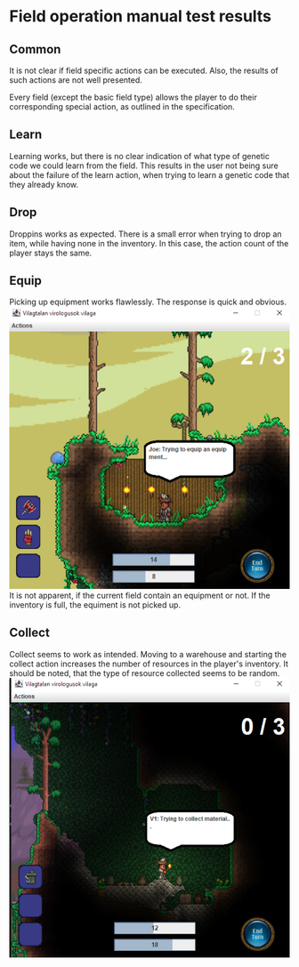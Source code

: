 # Field operation manual test results

## Common
It is not clear if field specific actions can be executed.
Also, the results of such actions are not well presented.

Every field (except the basic field type) allows the player to do their corresponding special action, as outlined in the specification.

## Learn
Learning works, but there is no clear indication of what type of genetic code we could learn from the field.
This results in the user not being sure about the failure of the learn action, when trying to learn a genetic code that they already know.

## Drop
Droppins works as expected.
There is a small error when trying to drop an item, while having none in the inventory. In this case, the action count of the player stays the same.

## Equip
Picking up equipment works flawlessly. The response is quick and obvious.
![](equipment.png)
It is not apparent, if the current field contain an equipment or not.
If the inventory is full, the equiment is not picked up.


## Collect 
Collect seems to work as intended.
Moving to a warehouse and starting the collect action increases the number of resources in the player's inventory.
It should be noted, that the type of resource collected seems to be random.
 ![](collect1.png)